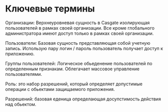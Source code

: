 # Ключевые термины

Организации: Верхнеуровневая сущность в Casgate изолирующая пользователей в рамках своей организации. 
Все кроме глобального администратора имеют доступ только в рамках своей организации.

Пользователи: Базовая сущность представляющая собой учетную запись. Использую пару логин / пароль пользователь получает доступ к приложению. 

Группы пользователей: Логическое обьеденение пользователей по определенным признакам. Облегачает массовое управление пользователями. 

Роль: это набор разрешений, который определяет допустимые операции с обьектами защищаемого приложения.

Разрешений: базовая еденица определающая досупстимость действия над обьектом. 
